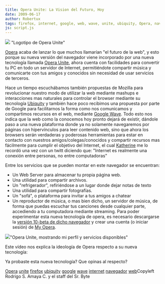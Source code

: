 ```yaml
---
title: Opera Unite: La Vision del Futuro, Hoy
date: 2009-06-17
author: Robertux
tags: firefox, internet, google, web, wave, unite, ubiquity, Opera, navegador
js: script.js
---
```


[![](http://4.bp.blogspot.com/_jH77WNrMVRA/SjhnLTLkTMI/AAAAAAAAFt4/ckadEM4Yu3I/s400/Opera+Unite.png)](http://4.bp.blogspot.com/_jH77WNrMVRA/SjhnLTLkTMI/AAAAAAAAFt4/ckadEM4Yu3I/s1600-h/Opera+Unite.png)
"Logotipo de Opera Unite"

[Opera](http://www.opera.com/) acaba de lanzar lo que
      muchos llamarían "el futuro de la web", y esto porque su nueva versión del navegador viene
      incorporado por una nueva tecnología llamada [Opera Unite](http://unite.opera.com/), ahora cuenta con facilidades para convertir tu PC en todo un servidor de
      Internet, permitiéndote compartir música y comunicarte con tus amigos y conocidos sin
      necesidad de usar servicios de terceros.

Hace un tiempo escuchábamos también
      propuestas de Mozilla para revolucionar nuestro modo de utilizar la web mediante mashups e
      interacciones mas naturales para controlar el browser mediante su tecnología [Ubiquity](http://labs.mozilla.com/projects/ubiquity/) y también hace poco
      recibimos una propuesta por parte de Google para facilitarnos la forma como nos comunicamos y
      compartimos recursos en el web, mediante [Google Wave](http://wave.google.com/). Todo esto nos indica que la web como la conocemos hoy pronto dejará de
      existir, dándole paso a una nueva plataforma donde ya no solamente navegaremos por páginas con
      hipervínculos para leer contenido web, sino que ahora los browsers serán verdaderas y
      poderosas herramientas para estar en contacto con nuestros amigos/colegas/conocidos y
      compartir recursos mas fácilmente para cumplir el objetivo del Internet, el cual [Katherine](http://www.queith.net/) me lo recordó una vez con un twitt
      diciendo que: "Internet es realmente una conexión
      entre personas, no entre computadoras"

Entre los servicios que se pueden
      montar en este navegador se encuentran:

- Un Web Server para almacenar tu propia página web.
- Una utilidad para compartir archivos.
- Un "refrigerador", refiriéndose a un lugar donde dejar notas de texto
- Una utilidad para compartir fotografías.
- Un "sofá", o plataforma para invitar a tus amigos a chatear
- Un reproductor de música, o mas bien dicho, un servidor de música, de forma que puedas escuchar tus canciones desde cualquier parte, accediendo a tu computadora mediante streaming.
Para poder experimentar esta nueva tecnología de opera, es
      necesario descargarse la [versión 10-beta de dicho navegador](http://labs.opera.com/news/2009/06/16/) y crear una cuenta (o iniciar sesión) de [My Opera](http://my.opera.com/community/).

[![](http://1.bp.blogspot.com/_jH77WNrMVRA/Sjh6ZwaPOSI/AAAAAAAAFuM/TRYp3M5QrlU/s400/robertux+opera+unite.png)](http://1.bp.blogspot.com/_jH77WNrMVRA/Sjh6ZwaPOSI/AAAAAAAAFuM/TRYp3M5QrlU/s1600-h/robertux+opera+unite.png)"Opera Unite, mostrando mi
      perfil y servicios disponibles"

Este vídeo nos explica la ideología de Opera respecto a su nueva tecnología:

Ya probaste esta nueva tecnología? Que opinas al respecto?

[Opera](http://www.blogalaxia.com/tags/opera) [unite](http://www.blogalaxia.com/tags/unite) [firefox](http://www.blogalaxia.com/tags/firefox) [ubiquity](http://www.blogalaxia.com/tags/ubiquity) [google](http://www.blogalaxia.com/tags/google) [wave](http://www.blogalaxia.com/tags/wave) [internet](http://www.blogalaxia.com/tags/internet) [navegador](http://www.blogalaxia.com/tags/navegador) [web](http://www.blogalaxia.com/tags/web)Copyleft Rodrigo S. Amaya C. y el staff del Sr.
      Byte